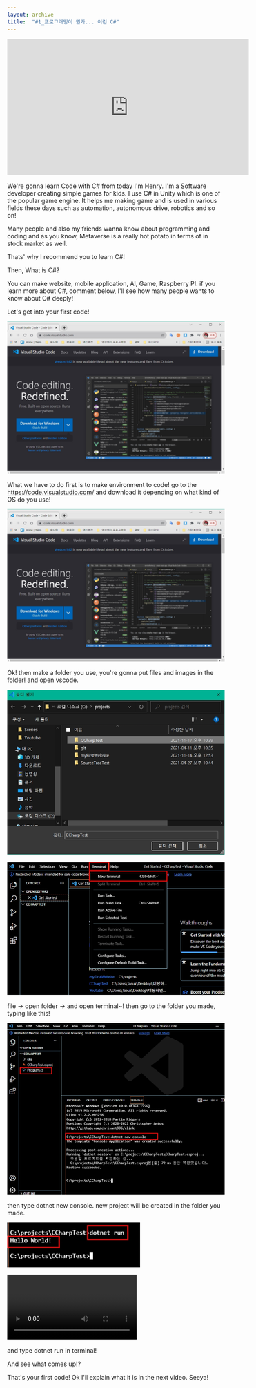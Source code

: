 ```yaml
---
layout: archive
title:  "#1_프로그래밍이 뭔가... 이런 C#"
---
```


<iframe width="560" height="315" src="https://www.youtube.com/embed/Ovd9Ua8x8S4" title="YouTube video player" frameborder="0" allow="accelerometer; autoplay; clipboard-write; encrypted-media; gyroscope; picture-in-picture" allowfullscreen></iframe>

We're gonna learn Code with C# from today
I'm Henry. I'm a Software developer creating simple games for kids.
I use C# in Unity which is one of the popular game engine. It helps me making game and is used in various fields these days
such as automation, autonomous drive, robotics and so on!

Many people and also my friends wanna know about programming and coding and as you know,
Metaverse is a really hot potato in terms of in stock market as well.

Thats' why I recommend you to learn C#!

Then, What is C#? 

You can make website, mobile application, AI, Game, Raspberry PI.
if you learn more about C#, comment below, I'll see how many people wants to know about C# deeply!

Let's get into your first code!



![2021-11-17-1](\assets\images\2021-11-17-1.jpg)

What we have to do first is to make environment to code!
go to the https://code.visualstudio.com/ and download it depending on what kind of OS do you use!



![2021-11-17-1](\assets\images\2021-11-17-1.jpg)

Ok! then make a folder you use, you're gonna put files and images in the folder!
and open vscode.



![2021-11-17-3](\assets\images\2021-11-17-3.jpg)

![2021-11-17-4](\assets\images\2021-11-17-4.jpg)

file -> open folder -> and open terminal~!
then go to the folder you made, typing like this!



![2021-11-17-5](\assets\images\2021-11-17-5.jpg)

then type dotnet new console. new project will be created in the folder you made.



![2021-11-17-6](\assets\images\2021-11-17-6.jpg)

![2021-11-17-6](\assets\videos\2021-11-17-C#-1.mp4)

and type dotnet run in terminal!

And see what comes up!?

That's your first code!
Ok I'll explain what it is in the next video. Seeya!
